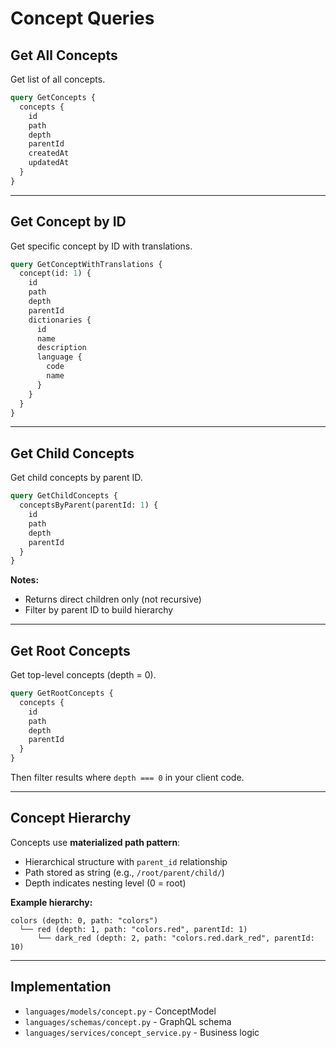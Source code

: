 # Concept Queries

## Get All Concepts

Get list of all concepts.

```graphql
query GetConcepts {
  concepts {
    id
    path
    depth
    parentId
    createdAt
    updatedAt
  }
}
```

---

## Get Concept by ID

Get specific concept by ID with translations.

```graphql
query GetConceptWithTranslations {
  concept(id: 1) {
    id
    path
    depth
    parentId
    dictionaries {
      id
      name
      description
      language {
        code
        name
      }
    }
  }
}
```

---

## Get Child Concepts

Get child concepts by parent ID.

```graphql
query GetChildConcepts {
  conceptsByParent(parentId: 1) {
    id
    path
    depth
    parentId
  }
}
```

**Notes:**
- Returns direct children only (not recursive)
- Filter by parent ID to build hierarchy

---

## Get Root Concepts

Get top-level concepts (depth = 0).

```graphql
query GetRootConcepts {
  concepts {
    id
    path
    depth
    parentId
  }
}
```

Then filter results where `depth === 0` in your client code.

---

## Concept Hierarchy

Concepts use **materialized path pattern**:
- Hierarchical structure with `parent_id` relationship
- Path stored as string (e.g., `/root/parent/child/`)
- Depth indicates nesting level (0 = root)

**Example hierarchy:**
```
colors (depth: 0, path: "colors")
  └── red (depth: 1, path: "colors.red", parentId: 1)
      └── dark_red (depth: 2, path: "colors.red.dark_red", parentId: 10)
```

---

## Implementation

- `languages/models/concept.py` - ConceptModel
- `languages/schemas/concept.py` - GraphQL schema
- `languages/services/concept_service.py` - Business logic
